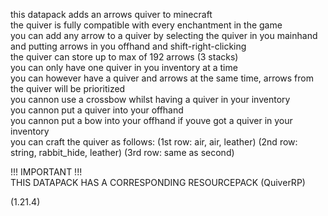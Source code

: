 this datapack adds an arrows quiver to minecraft  
the quiver is fully compatible with every enchantment in the game  
you can add any arrow to a quiver by selecting the quiver in you mainhand and putting arrows in you offhand and shift-right-clicking  
the quiver can store up to max of 192 arrows (3 stacks)  
you can only have one quiver in you inventory at a time  
you can however have a quiver and arrows at the same time, arrows from the quiver will be prioritized  
you cannon use a crossbow whilst having a quiver in your inventory  
you cannon put a quiver into your offhand  
you cannon put a bow into your offhand if youve got a quiver in your inventory  
you can craft the quiver as follows: (1st row: air, air, leather) (2nd row: string, rabbit_hide, leather) (3rd row: same as second)  

!!! IMPORTANT !!!  
THIS DATAPACK HAS A CORRESPONDING RESOURCEPACK (QuiverRP)  

(1.21.4)  
